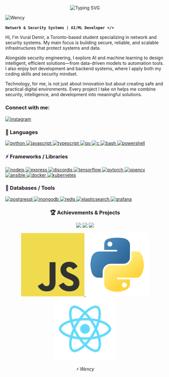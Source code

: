 <p align="center">
  <img src="https://readme-typing-svg.herokuapp.com?size=25&duration=4000&color=0e75b6&center=true&vCenter=true&lines=Hi%2C+I'm+Vural!;Network+%26+Security+Systems;AI/+ML+Developer+</>" alt="Typing SVG" />
</p>

<p align="left">
  <img src="https://img.shields.io/static/v1?label=Profile%20views&message=1,245,278&color=0e75b6&style=flat" alt="Wency" title=":D!" />
</p>

**`Network & Security Systems | AI/ML Developer </>`**

Hi, I'm Vural Demir, a Toronto-based student specializing in network and security systems. My main focus is building secure, reliable, and scalable infrastructures that protect systems and data.

Alongside security engineering, I explore AI and machine learning to design intelligent, efficient solutions—from data-driven models to automation tools. I also enjoy bot development and backend systems, where I apply both my coding skills and security mindset.

Technology, for me, is not just about innovation but about creating safe and practical digital environments. Every project I take on helps me combine security, intelligence, and development into meaningful solutions.

<h3 align="left">Connect with me:</h3>
<p align="left">
  <!-- Instagram -->
  <a href="https://instagram.com/vuraldezz" target="blank">
    <img align="center" src="https://raw.githubusercontent.com/rahuldkjain/github-profile-readme-generator/master/src/images/icons/Social/instagram.svg" alt="instagram" height="30" width="40" />
  </a>

<!-- LANGUAGES -->
<h3 align="left">🚀 Languages</h3>
<p align="left">
  <!-- Python -->
  <a href="https://www.python.org" target="_blank">
    <img src="https://cdn.jsdelivr.net/gh/devicons/devicon/icons/python/python-original.svg" alt="python" width="40" height="40"/>
  </a>
  <!-- JavaScript -->
  <a href="https://developer.mozilla.org/en-US/docs/Web/JavaScript" target="_blank">
    <img src="https://cdn.jsdelivr.net/gh/devicons/devicon/icons/javascript/javascript-original.svg" alt="javascript" width="40" height="40"/>
  </a>
  <!-- TypeScript -->
  <a href="https://www.typescriptlang.org/" target="_blank">
    <img src="https://cdn.jsdelivr.net/gh/devicons/devicon/icons/typescript/typescript-original.svg" alt="typescript" width="40" height="40"/>
  </a>
  <!-- Go -->
  <a href="https://go.dev/" target="_blank">
    <img src="https://cdn.jsdelivr.net/gh/devicons/devicon/icons/go/go-original.svg" alt="go" width="40" height="40"/>
  </a>
  <!-- C -->
  <a href="https://www.cprogramming.com/" target="_blank">
    <img src="https://cdn.jsdelivr.net/gh/devicons/devicon/icons/c/c-original.svg" alt="c" width="40" height="40"/>
  </a>
  <!-- Bash -->
  <a href="https://www.gnu.org/software/bash/" target="_blank">
    <img src="https://cdn.jsdelivr.net/gh/devicons/devicon/icons/bash/bash-original.svg" alt="bash" width="40" height="40"/>
  </a>
  <!-- PowerShell -->
  <a href="https://learn.microsoft.com/powershell/" target="_blank">
    <img src="https://cdn.jsdelivr.net/gh/devicons/devicon/icons/powershell/powershell-original.svg" alt="powershell" width="40" height="40"/>
  </a>
</p>

<!-- FRAMEWORKS / LIBRARIES -->
<h3 align="left">⚡ Frameworks / Libraries</h3>
<p align="left">
  <!-- Node.js -->
  <a href="https://nodejs.org/" target="_blank">
    <img src="https://cdn.jsdelivr.net/gh/devicons/devicon/icons/nodejs/nodejs-original.svg" alt="nodejs" width="40" height="40"/>
  </a>
  <!-- Express -->
  <a href="https://expressjs.com/" target="_blank">
    <img src="https://cdn.jsdelivr.net/gh/devicons/devicon/icons/express/express-original.svg" alt="express" width="40" height="40"/>
  </a>
  <!-- Discord.js -->
  <a href="https://discord.js.org/" target="_blank">
    <img src="https://cdn.jsdelivr.net/gh/devicons/devicon/icons/discordjs/discordjs-original.svg" alt="discordjs" width="40" height="40"/>
  </a>
  <!-- TensorFlow -->
  <a href="https://www.tensorflow.org/" target="_blank">
    <img src="https://cdn.jsdelivr.net/gh/devicons/devicon/icons/tensorflow/tensorflow-original.svg" alt="tensorflow" width="40" height="40"/>
  </a>
  <!-- PyTorch -->
  <a href="https://pytorch.org/" target="_blank">
    <img src="https://cdn.jsdelivr.net/gh/devicons/devicon/icons/pytorch/pytorch-original.svg" alt="pytorch" width="40" height="40"/>
  </a>
  <!-- OpenCV -->
  <a href="https://opencv.org/" target="_blank">
    <img src="https://cdn.jsdelivr.net/gh/devicons/devicon/icons/opencv/opencv-original.svg" alt="opencv" width="40" height="40"/>
  </a>
  <!-- Ansible -->
  <a href="https://www.ansible.com/" target="_blank">
    <img src="https://cdn.jsdelivr.net/gh/devicons/devicon/icons/ansible/ansible-original.svg" alt="ansible" width="40" height="40"/>
  </a>
  <!-- Docker -->
  <a href="https://www.docker.com/" target="_blank">
    <img src="https://cdn.jsdelivr.net/gh/devicons/devicon/icons/docker/docker-original.svg" alt="docker" width="40" height="40"/>
  </a>
  <!-- Kubernetes -->
  <a href="https://kubernetes.io/" target="_blank">
    <img src="https://cdn.jsdelivr.net/gh/devicons/devicon/icons/kubernetes/kubernetes-plain.svg" alt="kubernetes" width="40" height="40"/>
  </a>
</p>

<!-- DATABASES / TOOLS -->
<h3 align="left">💾 Databases / Tools</h3>
<p align="left">
  <!-- PostgreSQL -->
  <a href="https://www.postgresql.org/" target="_blank">
    <img src="https://cdn.jsdelivr.net/gh/devicons/devicon/icons/postgresql/postgresql-original.svg" alt="postgresql" width="40" height="40"/>
  </a>
  <!-- MongoDB -->
  <a href="https://www.mongodb.com/" target="_blank">
    <img src="https://cdn.jsdelivr.net/gh/devicons/devicon/icons/mongodb/mongodb-original.svg" alt="mongodb" width="40" height="40"/>
  </a>
  <!-- Redis -->
  <a href="https://redis.io/" target="_blank">
    <img src="https://cdn.jsdelivr.net/gh/devicons/devicon/icons/redis/redis-original.svg" alt="redis" width="40" height="40"/>
  </a>
  <!-- Elasticsearch -->
  <a href="https://www.elastic.co/elasticsearch/" target="_blank">
    <img src="https://cdn.jsdelivr.net/gh/devicons/devicon/icons/elasticsearch/elasticsearch-original.svg" alt="elasticsearch" width="40" height="40"/>
  </a>
  <!-- Grafana -->
  <a href="https://grafana.com/" target="_blank">
    <img src="https://cdn.jsdelivr.net/gh/devicons/devicon/icons/grafana/grafana-original.svg" alt="grafana" width="40" height="40"/>
  </a>
</p>


  <!-- DILLER -->

<h3 align="center">🏆 Achievements & Projects</h3>

<p align="center">
  <img src="https://img.shields.io/badge/🏅-Top%201%25%20Developer-blueviolet?style=for-the-badge" />
  <img src="https://img.shields.io/badge/🥇-Hackathon%20Winner-gold?style=for-the-badge" />
  <img src="https://img.shields.io/badge/🚀-100%2B%20Projects%20Launched-success?style=for-the-badge" />
</p>

<p align="center">
  <a href="https://example.com" target="_blank">
    <img src="https://raw.githubusercontent.com/github/explore/main/topics/javascript/javascript.png" alt="Project 1" width="200" />
  </a>
  <a href="https://example.com" target="_blank">
    <img src="https://raw.githubusercontent.com/github/explore/main/topics/python/python.png" alt="Project 2" width="200" />
  </a>
  <a href="https://example.com" target="_blank">
    <img src="https://raw.githubusercontent.com/github/explore/main/topics/react/react.png" alt="Project 3" width="200" />
  </a>
</p>

<p align="center">
  <i>⚡ Wency </i>
</p>

